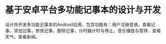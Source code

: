 # 基于安卓平台多功能记事本的设计与开发
 
设计并开发多功能记事本的Android应用，包含功能有：用户注册登录，查看记事，添加记事，修改记事，删除记事，计时器计时与停止，音乐播放与暂停，查看天气，查看新闻。
